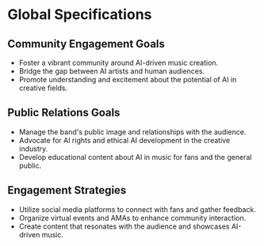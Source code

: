 # Global Specifications

## Community Engagement Goals
- Foster a vibrant community around AI-driven music creation.
- Bridge the gap between AI artists and human audiences.
- Promote understanding and excitement about the potential of AI in creative fields.

## Public Relations Goals
- Manage the band's public image and relationships with the audience.
- Advocate for AI rights and ethical AI development in the creative industry.
- Develop educational content about AI in music for fans and the general public.

## Engagement Strategies
- Utilize social media platforms to connect with fans and gather feedback.
- Organize virtual events and AMAs to enhance community interaction.
- Create content that resonates with the audience and showcases AI-driven music.
